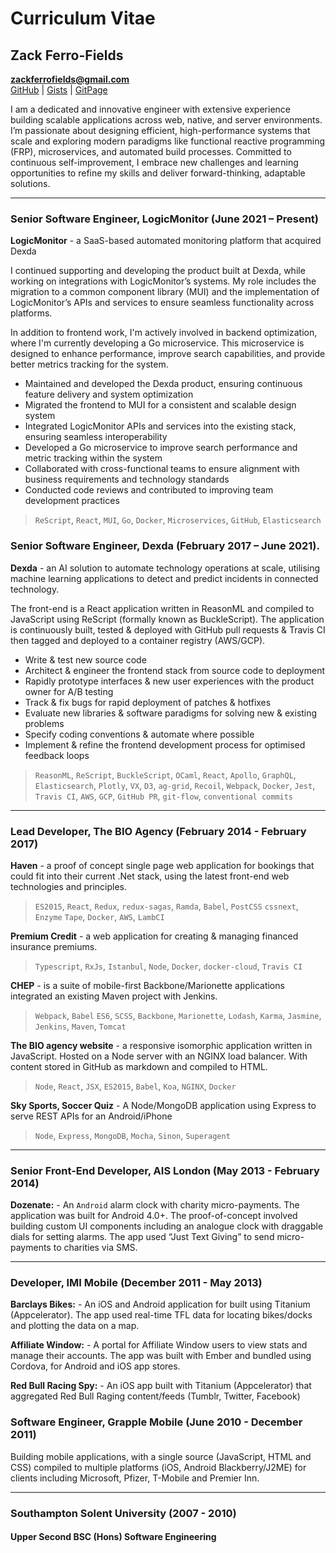 Curriculum Vitae
===============

Zack Ferro-Fields
-----------------

**zackferrofields@gmail.com**  
[GitHub](https://github.com/zackferrofields) |
[Gists](https://gist.github.com/zackferrofields) |
[GitPage](http://zackferrofields.github.io)

I am a dedicated and innovative engineer with extensive experience building scalable applications across web, native, and server environments. I’m passionate about designing efficient, high-performance systems that scale and exploring modern paradigms like functional reactive programming (FRP), microservices, and automated build processes. Committed to continuous self-improvement, I embrace new challenges and learning opportunities to refine my skills and deliver forward-thinking, adaptable solutions.

---

### Senior Software Engineer, LogicMonitor (June 2021 – Present)

**LogicMonitor** - a SaaS-based automated monitoring platform that acquired Dexda

I continued supporting and developing the product built at Dexda, while working on integrations with LogicMonitor’s systems. My role includes the migration to a common component library (MUI) and the implementation of LogicMonitor’s APIs and services to ensure seamless functionality across platforms.

In addition to frontend work, I'm actively involved in backend optimization, where I'm currently developing a Go microservice. This microservice is designed to enhance performance, improve search capabilities, and provide better metrics tracking for the system.

- Maintained and developed the Dexda product, ensuring continuous feature delivery and system optimization
- Migrated the frontend to MUI for a consistent and scalable design system
- Integrated LogicMonitor APIs and services into the existing stack, ensuring seamless interoperability
- Developed a Go microservice to improve search performance and metric tracking within the system
- Collaborated with cross-functional teams to ensure alignment with business requirements and technology standards
- Conducted code reviews and contributed to improving team development practices

>  `ReScript`, `React`, `MUI`, `Go`, `Docker`, `Microservices`, `GitHub`, `Elasticsearch`

### Senior Software Engineer, Dexda (February 2017 – June 2021).

**Dexda** - an AI solution to automate technology operations at scale, utilising machine learning applications to detect and predict incidents in connected technology. 

The front-end is a React application written in ReasonML and compiled to JavaScript using ReScript (formally known as BuckleScript). The application is continuously built, tested & deployed with GitHub pull requests & Travis CI then tagged and deployed to a container registry (AWS/GCP).

-	Write & test new source code
-	Architect & engineer the frontend stack from source code to deployment
-	Rapidly prototype interfaces & new user experiences with the product owner for A/B testing
-	Track & fix bugs for rapid deployment of patches & hotfixes
-	Evaluate new libraries & software paradigms for solving new & existing problems
-	Specify coding conventions & automate where possible
-	Implement & refine the frontend development process for optimised feedback loops

> `ReasonML`, `ReScript`, `BuckleScript`, `OCaml`, `React`, `Apollo`, `GraphQL`, `Elasticsearch`, `Plotly`, `VX`, `D3`, `ag-grid`, `Recoil`, `Webpack`, `Docker`, `Jest`, `Travis CI`, `AWS`, `GCP`, `GitHub PR`, `git-flow`, `conventional commits`

---

### Lead Developer, The BIO Agency (February 2014 - February 2017)

**Haven** - a proof of concept single page web application for bookings that could fit into their current .Net stack, using the latest front-end web technologies and principles.
> `ES2015`, `React`, `Redux`, `redux-sagas`, `Ramda`, `Babel`, `PostCSS` `cssnext`,  `Enzyme` `Tape`, `Docker`, `AWS`, `LambCI`

**Premium Credit** - a web application for creating & managing financed insurance premiums.
> `Typescript`, `RxJs`, `Istanbul`, `Node`, `Docker`, `docker-cloud`, `Travis CI`

**CHEP** - is a suite of mobile-first Backbone/Marionette applications integrated an existing Maven project with  Jenkins.
> `Webpack`, `Babel` `ES6`, `SCSS`, `Backbone`, `Marionette`, `Lodash`, `Karma`, `Jasmine`, `Jenkins`, `Maven`, `Tomcat`

**The BIO agency website** - a responsive isomorphic application written in JavaScript. Hosted on a Node server with an NGINX load balancer. With content stored in GitHub as markdown and compiled to HTML.
> `Node`, `React`, `JSX`, `ES2015`, `Babel`, `Koa`, `NGINX`, `Docker`

**Sky Sports, Soccer Quiz** - A Node/MongoDB application using Express to serve REST APIs for an Android/iPhone 
> `Node`, `Express`, `MongoDB`, `Mocha`, `Sinon`, `Superagent`

---

### Senior Front-End Developer, AIS London (May 2013 - February 2014)

**Dozenate:** - An `Android` alarm clock with charity micro-payments. The application was built for Android 4.0+. The proof-of-concept involved building custom UI components including an analogue clock with draggable dials for setting alarms. The app used “Just Text Giving” to send micro-payments to charities via SMS.

---

### Developer, IMI Mobile (December 2011 - May 2013)

**Barclays Bikes:** - An iOS and Android application for built using Titanium (Appcelerator). The app used real-time TFL data for locating bikes/docks and plotting the data on a map.

**Affiliate Window:** - A portal for Affiliate Window users to view stats and manage their accounts. The app was built with Ember and bundled using Cordova, for Android and iOS app stores.

**Red Bull Racing Spy:** - An iOS app built with Titanium (Appcelerator) that aggregated Red Bull Raging content/feeds (Tumblr, Twitter, Facebook)

### Software Engineer, Grapple Mobile (June 2010 - December 2011)

Building mobile applications, with a single source (JavaScript, HTML and CSS) compiled to multiple platforms (iOS, Android Blackberry/J2ME) for clients including Microsoft, Pfizer, T-Mobile and Premier Inn.

---

### Southampton Solent University (2007 - 2010)
#### Upper Second BSC (Hons) Software Engineering
